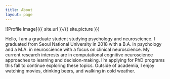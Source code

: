 ```yaml
---
title: About
layout: page
---
```

![Profile Image]({{ site.url }}/{{ site.picture }})

Hello, I am a graduate student studying psychology and neuroscience. I graduated from Seoul National University in 2018 with a B.A. in psychology and a M.A. in neuroscience with a focus on clinical neuroscience. My current research interests are in computational cognitive neuroscience approaches to learning and decision-making. I’m applying for PhD programs this fall to continue exploring these topics. Outside of academia, I enjoy watching movies, drinking beers, and walking in cold weather. 
